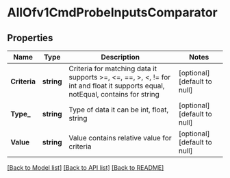 # AllOfv1CmdProbeInputsComparator

## Properties
Name | Type | Description | Notes
------------ | ------------- | ------------- | -------------
**Criteria** | **string** | Criteria for matching data it supports &gt;&#x3D;, &lt;&#x3D;, &#x3D;&#x3D;, &gt;, &lt;, !&#x3D; for int and float it supports equal, notEqual, contains for string | [optional] [default to null]
**Type_** | **string** | Type of data it can be int, float, string | [optional] [default to null]
**Value** | **string** | Value contains relative value for criteria | [optional] [default to null]

[[Back to Model list]](../README.md#documentation-for-models) [[Back to API list]](../README.md#documentation-for-api-endpoints) [[Back to README]](../README.md)


